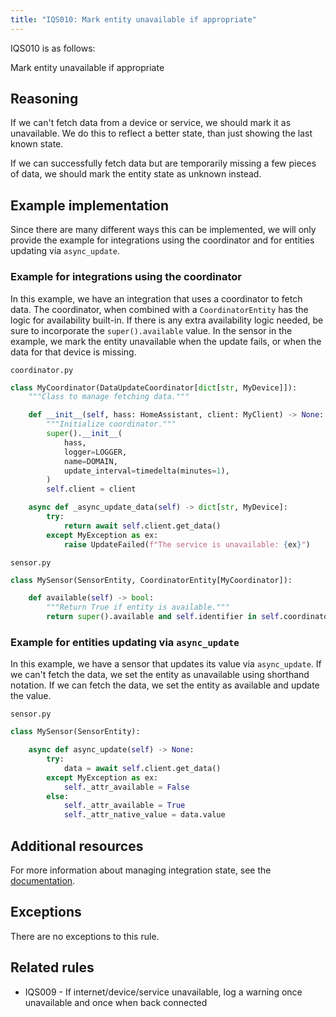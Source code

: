 ```yaml
---
title: "IQS010: Mark entity unavailable if appropriate"
---
```


IQS010 is as follows:

Mark entity unavailable if appropriate

## Reasoning

If we can't fetch data from a device or service, we should mark it as unavailable.
We do this to reflect a better state, than just showing the last known state.

If we can successfully fetch data but are temporarily missing a few pieces of data, we should mark the entity state as unknown instead.

## Example implementation

Since there are many different ways this can be implemented, we will only provide the example for integrations using the coordinator and for entities updating via `async_update`.

### Example for integrations using the coordinator

In this example, we have an integration that uses a coordinator to fetch data.
The coordinator, when combined with a `CoordinatorEntity` has the logic for availability built-in.
If there is any extra availability logic needed, be sure to incorporate the `super().available` value.
In the sensor in the example, we mark the entity unavailable when the update fails, or when the data for that device is missing.

`coordinator.py`
```python
class MyCoordinator(DataUpdateCoordinator[dict[str, MyDevice]]):
    """Class to manage fetching data."""

    def __init__(self, hass: HomeAssistant, client: MyClient) -> None:
        """Initialize coordinator."""
        super().__init__(
            hass,
            logger=LOGGER,
            name=DOMAIN,
            update_interval=timedelta(minutes=1),
        )
        self.client = client

    async def _async_update_data(self) -> dict[str, MyDevice]:
        try:
            return await self.client.get_data()
        except MyException as ex:
            raise UpdateFailed(f"The service is unavailable: {ex}")
```

`sensor.py`
```python
class MySensor(SensorEntity, CoordinatorEntity[MyCoordinator]):

    def available(self) -> bool:
        """Return True if entity is available."""
        return super().available and self.identifier in self.coordinator.data
```

### Example for entities updating via `async_update`

In this example, we have a sensor that updates its value via `async_update`.
If we can't fetch the data, we set the entity as unavailable using shorthand notation.
If we can fetch the data, we set the entity as available and update the value.

`sensor.py`
```python
class MySensor(SensorEntity):

    async def async_update(self) -> None:
        try:
            data = await self.client.get_data()
        except MyException as ex:
            self._attr_available = False
        else:
            self._attr_available = True
            self._attr_native_value = data.value
```

## Additional resources

For more information about managing integration state, see the [documentation](../../../integration_fetching_data).

## Exceptions

There are no exceptions to this rule.

## Related rules

- IQS009 - If internet/device/service unavailable, log a warning once unavailable and once when back connected